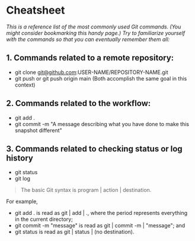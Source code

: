 # Cheatsheet
*This is a reference list of the most commonly used Git commands. (You might consider bookmarking this handy page.) Try to familiarize yourself with the commands so that you can eventually remember them all:*

## 1. Commands related to a remote repository:
- git clone git@github.com:USER-NAME/REPOSITORY-NAME.git
- git push or git push origin main (Both accomplish the same goal in this context)
## 2. Commands related to the workflow:
- git add .
- git commit -m "A message describing what you have done to make this snapshot different"
## 3. Commands related to checking status or log history
- git status
- git log

>The basic Git syntax is program | action | destination.

  For example,

  - git add . is read as git | add | ., where the period represents everything in the current directory;
  - git commit -m "message" is read as git | commit -m | "message"; and
  - git status is read as git | status | (no destination).
